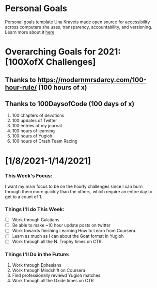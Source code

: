 Personal Goals
==============
Personal goals template Una Kravets made open source for accessibility across computers she uses, transparency, accountability, and versioning. Learn more about it [here](http://una.im/personal-goals-guide).

# Overarching Goals for 2021: [100XofX Challenges]
## Thanks to https://modernmrsdarcy.com/100-hour-rule/ (100 hours of x)
## Thanks to 100DaysofCode (100 days of x)


1. 100 chapters of devotions
2. 100 updates of Twitter
3. 100 entries of my journal
4. 100 hours of learning
5. 100 hours of Yugioh
6. 100 hours of Crash Team Racing

# [1/8/2021-1/14/2021]

### This Week's Focus:
I want my main focus to be on the hourly challenges since I can burn through them more quickly than the others, which
require an entire day to get to a count of 1.

### Things I'll do This Week:
- [ ] Work through Galatians
- [ ] Be able to make ~10 hour update posts on twitter
- [ ] Work towards finishing Learning How to Learn from Coursera.
- [ ] Learn as much as I can about the Goat format in Yugioh
- [ ] Work through all the N. Trophy times on CTR.

### Things I'll Do in the Future:
1. Work through Ephesians
2. Work through Mindshift on Coursera
3. Find professionally reviewd Yugioh matches
4. Work through all the Oxide times on CTR

